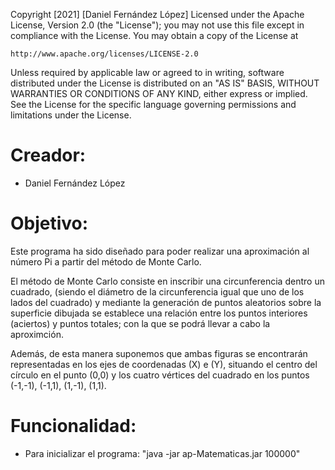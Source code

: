 Copyright [2021] [Daniel Fernández López]
Licensed under the Apache License, Version 2.0 (the "License");
you may not use this file except in compliance with the License.
You may obtain a copy of the License at

    http://www.apache.org/licenses/LICENSE-2.0

Unless required by applicable law or agreed to in writing, software
distributed under the License is distributed on an "AS IS" BASIS,
WITHOUT WARRANTIES OR CONDITIONS OF ANY KIND, either express or implied.
See the License for the specific language governing permissions and
limitations under the License.

# Creador: 

* Daniel Fernández López 
# Objetivo: 

Este programa ha sido diseñado para poder realizar una aproximación al número Pi a partir del método de Monte Carlo.

El método de Monte Carlo consiste en inscribir una circunferencia dentro un cuadrado, (siendo el diámetro de la circunferencia igual que uno de los lados del cuadrado) y mediante la generación de puntos aleatorios sobre la superficie dibujada se establece una relación entre los puntos interiores (aciertos) y puntos totales; con la que se podrá llevar a cabo la aproximción. 

Además, de esta manera suponemos que ambas figuras se encontrarán representadas en los ejes de coordenadas (X) e (Y), situando el centro del círculo en el punto (0,0) y los cuatro vértices del cuadrado en los puntos (-1,-1), (-1,1), (1,-1), (1,1).


# Funcionalidad: 

* Para inicializar el programa: "java -jar ap-Matematicas.jar 100000"
